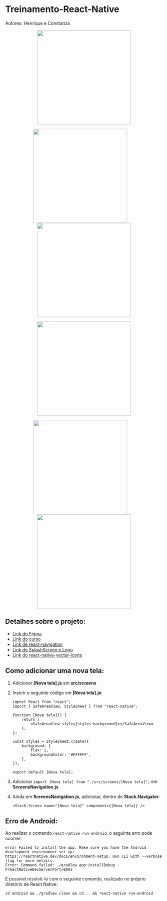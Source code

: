 # Treinamento-React-Native

Autores: Henrique e Constanza

<p align="center" float="left">
 <img align="center" src="https://user-images.githubusercontent.com/58156196/126529244-a1105cbb-bdaf-4450-99a8-5b3a4c93cd61.png" width="300" />
</p>

<p align="center" float="left">
 <img align="center" src="https://user-images.githubusercontent.com/58156196/126529890-97dc3cd2-3ce5-4446-8b73-4f7b7124d61b.png" width="300" />
 <img width="20" />
 <img align="center" src="https://user-images.githubusercontent.com/58156196/126529378-84d57cfd-9334-4f92-8d89-9bb4eaec1196.png" width="300" />
</p>

<p align="center" float="left">
 <img align="center" src="https://user-images.githubusercontent.com/58156196/126529458-15be7228-1b44-426b-b423-011f9ddc27d2.png" width="300" />
</p>

<p align="center" float="left">
 <img align="center" src="https://user-images.githubusercontent.com/58156196/126529492-a200b32a-c256-4d39-abd3-bda84c20e506.png" width="300" />
 <img width="20" />
 <img align="center" src="https://user-images.githubusercontent.com/58156196/126529526-3f5aa063-892e-4d5a-8e06-a1a4b691f56d.png" width="300" />
</p>

## Detalhes sobre o projeto:

- [Link do Figma](https://www.figma.com/file/bjJ5eXFW8OqacPFAeOvIMz/PiuPiuwer-RN?node-id=0%3A1)
- [Link do curso](https://www.udemy.com/course/the-complete-react-native-and-redux-course/)
- [Link de react-navigation](https://reactnavigation.org/docs/hello-react-navigation)
- [Link de SplashScreen e Logo](https://www.youtube.com/watch?v=3Gf9yb53bJM)
- [Link do react-native-vector-icons](https://oblador.github.io/react-native-vector-icons/)

## Como adicionar uma nova tela:

1. Adicionar **[Nova tela].js** em **src/screens**
2. Inserir o seguinte código em **[Nova tela].js**:

    ```
    import React from "react";
    import { SafeAreaView, StyleSheet } from "react-native";

    function [Nova tela]() {
        return (
            <SafeAreaView style={styles.background}></SafeAreaView>
        );
    };

    const styles = StyleSheet.create({
        background: {
            flex: 1,
            backgroundColor: '#FFFFFF',
        },
    });

    export default [Nova tela];
    ```
3. Adicionar `import [Nova tela] from "./src/screens/[Nova tela]";` em **ScreensNavigation.js**
4. Ainda em **ScreensNavigation.js**, adicionar, dentro de **Stack.Navigator**:

    ```
    <Stack.Screen name="[Nova tela]" component={[Nova tela]} />
    ```

## Erro de Android:

Ao realizar o comando `react-native run-android`, o seguinte erro pode ocorrer: 

```
error Failed to install the app. Make sure you have the Android development environment set up: https://reactnative.dev/docs/environment-setup. Run CLI with --verbose flag for more details.
Error: Command failed: ./gradlew app:installDebug -PreactNativeDevServerPort=8081
```

É possível resolvê-lo com o seguinte comando, realizado no próprio diretório de React Native:

```
cd android && ./gradlew clean && cd .. && react-native run-android
```
